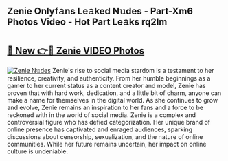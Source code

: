 ## Zenie Onlyf𝚊ns Le𝚊ked N𝚞des - Part-Xm6 Photos Video - Hot Part Le𝚊ks rq2Im

# <h2><a href="http://ab51454.deff.icu/?id=Zenie">🔗 New 👉🔴 Zenie VIDEO Photos</a></h2>

[![Zenie N𝚞des](https://i.imgur.com/rIISA9y.gif)](http://ab51454.deff.icu/?id=Zenie)
Zenie's rise to social media stardom is a testament to her resilience, creativity, and authenticity. From her humble beginnings as a gamer to her current status as a content creator and model, Zenie has proven that with hard work, dedication, and a little bit of charm, anyone can make a name for themselves in the digital world. As she continues to grow and evolve, Zenie remains an inspiration to her fans and a force to be reckoned with in the world of social media. Zenie is a complex and controversial figure who has defied categorization. Her unique brand of online presence has captivated and enraged audiences, sparking discussions about censorship, sexualization, and the nature of online communities. While her future remains uncertain, her impact on online culture is undeniable.
